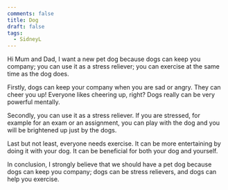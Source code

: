 ```yaml
---
comments: false
title: Dog
draft: false
tags:
  - SidneyL
---
```


Hi Mum and Dad, I want a new pet dog because dogs can keep you company; you can use it as a stress reliever; you can exercise at the same time as the dog does.  

Firstly, dogs can keep your company when you are sad or angry. They can cheer you up! Everyone likes cheering up, right? Dogs really can be very powerful mentally. 

Secondly, you can use it as a stress reliever. If you are stressed, for example for an exam or an assignment, you can play with the dog and you will be brightened up just by the dogs.  

Last but not least, everyone needs exercise. It can be more entertaining by doing it with your dog. It can be beneficial for both your dog and yourself.  

In conclusion, I strongly believe that we should have a pet dog because dogs can keep you company; dogs can be stress relievers, and dogs can help you exercise. 

